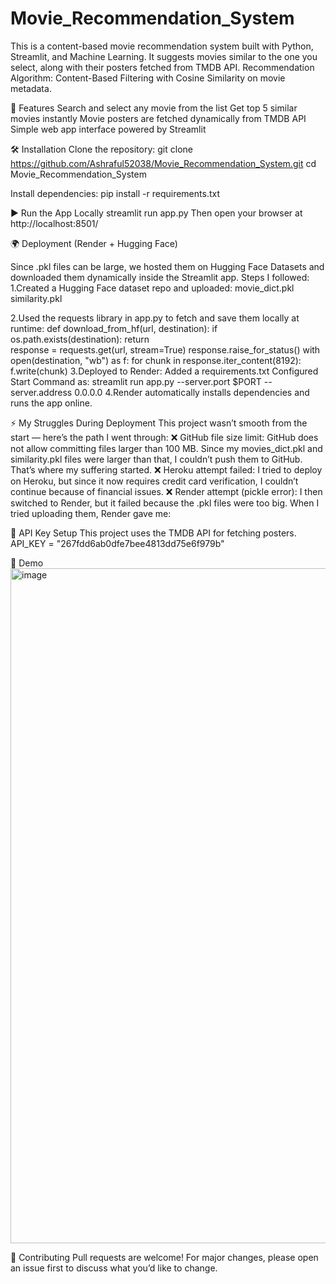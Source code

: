 # Movie_Recommendation_System
This is a content-based movie recommendation system built with Python, Streamlit, and Machine Learning. It suggests movies similar to the one you select, along with their posters fetched from TMDB API.
Recommendation Algorithm: Content-Based Filtering with Cosine Similarity on movie metadata.

🚀 Features
Search and select any movie from the list
Get top 5 similar movies instantly
Movie posters are fetched dynamically from TMDB API
Simple web app interface powered by Streamlit

🛠️ Installation
Clone the repository:
git clone https://github.com/Ashraful52038/Movie_Recommendation_System.git
cd Movie_Recommendation_System

Install dependencies:
pip install -r requirements.txt

▶️ Run the App Locally
streamlit run app.py
Then open your browser at http://localhost:8501/

🌍 Deployment (Render + Hugging Face)

Since .pkl files can be large, we hosted them on Hugging Face Datasets and downloaded them dynamically inside the Streamlit app.
Steps I followed:
1.Created a Hugging Face dataset repo and uploaded:
movie_dict.pkl
similarity.pkl

2.Used the requests library in app.py to fetch and save them locally at runtime:
def download_from_hf(url, destination):
    if os.path.exists(destination):
        return  
    response = requests.get(url, stream=True)
    response.raise_for_status()
    with open(destination, "wb") as f:
        for chunk in response.iter_content(8192):
            f.write(chunk)
3.Deployed to Render:
  Added a requirements.txt
  Configured Start Command as:
    streamlit run app.py --server.port $PORT --server.address 0.0.0.0
4.Render automatically installs dependencies and runs the app online.

⚡ My Struggles During Deployment
This project wasn’t smooth from the start — here’s the path I went through:
❌ GitHub file size limit:
GitHub does not allow committing files larger than 100 MB.
Since my movies_dict.pkl and similarity.pkl files were larger than that, I couldn’t push them to GitHub.
That’s where my suffering started.
❌ Heroku attempt failed:
I tried to deploy on Heroku, but since it now requires credit card verification, I couldn’t continue because of financial issues.
❌ Render attempt (pickle error):
I then switched to Render, but it failed because the .pkl files were too big.
When I tried uploading them, Render gave me:

🔑 API Key Setup
This project uses the TMDB API for fetching posters.
API_KEY = "267fdd6ab0dfe7bee4813dd75e6f979b"

📸 Demo
<img width="1920" height="1080" alt="image" src="https://github.com/user-attachments/assets/21d41dd3-210a-4725-a53c-6678cc650897" />


🤝 Contributing
Pull requests are welcome! For major changes, please open an issue first to discuss what you’d like to change.

